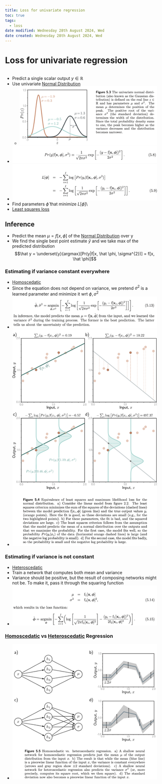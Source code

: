 ```yaml
---
title: Loss for univariate regression
toc: true
tags:
  - loss
date modified: Wednesday 28th August 2024, Wed
date created: Wednesday 28th August 2024, Wed
---
```


# Loss for univariate regression
```toc
```
- Predict a single scalar output $y \in \mathbb{R}$
- Use univariate [Normal Distribution](Normal%20Distribution.md) 
	- ![](../images/Pasted%20image%2020240828095716.png)
- ![](../images/Pasted%20image%2020240828095740.png)
- ![](../images/Pasted%20image%2020240828095747.png)
- Find parameters $\hat \phi$ that minimize $L[\phi]$\
- [Least squares loss](Least%20squares%20loss.md)

## Inference
- Predict the mean $\mu = f[x, \phi]$ of the [Normal Distribution](Normal%20Distribution.md) over y
- We find the single best point estimate $\hat y$ and we take max of the predicted distribution $$\hat y = \underset{y}{argmax}[Pr(y|f|x, \hat \phi, \sigma^{2})] = f[x, \hat \phi]$$
### Estimating if variance constant everywhere
- [Homoscedatic](Homoscedatic.md)
- Since the equation does not depend on variance, we pretend $\sigma^{2}$ is a learned parameter and minimize it wrt $\phi, \sigma^{2}$
- ![](../images/Pasted%20image%2020240828100529.png)
- ![](../images/Pasted%20image%2020240828100420.png)
  
### Estimating if variance is not constant
- [Heteroscedatic](Heteroscedatic.md) 
- Train a network that computes both mean and variance
- Variance should be positive, but the result of composing networks might not be. To make it, pass it through the squaring function
- ![](../images/Pasted%20image%2020240828100835.png)

### [Homoscedatic](Homoscedatic.md) vs [Heteroscedatic](Heteroscedatic.md) Regression
- ![](../images/Pasted%20image%2020240828100938.png)
